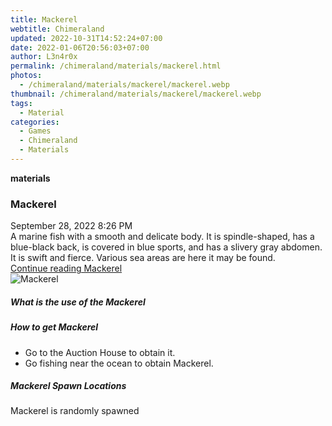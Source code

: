 ```yaml
---
title: Mackerel
webtitle: Chimeraland
updated: 2022-10-31T14:52:24+07:00
date: 2022-01-06T20:56:03+07:00
author: L3n4r0x
permalink: /chimeraland/materials/mackerel.html
photos:
  - /chimeraland/materials/mackerel/mackerel.webp
thumbnail: /chimeraland/materials/mackerel/mackerel.webp
tags:
  - Material
categories:
  - Games
  - Chimeraland
  - Materials
---
```


<section id="bootstrap-wrapper"><link rel="stylesheet" href="https://cdn.statically.io/gh/dimaslanjaka/Web-Manajemen/40ac3225/css/bootstrap-4.5-wrapper.css"/><div class="row g-0 border rounded overflow-hidden flex-md-row mb-4 shadow-sm position-relative"><div class="col p-4 d-flex flex-column position-static"><strong class="d-inline-block mb-2 text-success">materials</strong><h3 class="mb-0">Mackerel</h3><div class="mb-1 text-muted">September 28, 2022 8:26 PM</div><div class="mb-2 border p-1">A marine fish with a smooth and delicate body. It is spindle-shaped, has a blue-black back, is covered in blue sports, and has a slivery gray abdomen. It is swift and fierce. Various sea areas are here it may be found.</div><a href="#" class="stretched-link d-none">Continue reading Mackerel</a></div><div class="col-auto d-none d-lg-block"><img src="/chimeraland/materials/mackerel/mackerel.webp" alt="Mackerel"/></div></div><div class="row"><div class="col-lg-6 col-12 mb-2"><div class="card"><div class="card-body"><h5 class="card-title">What is the use of the Mackerel</h5><div class="card-text"><ul></ul></div></div></div></div><div class="col-lg-6 col-12 mb-2"><div class="card"><div class="card-body"><h5 class="card-title">How to get Mackerel</h5><div class="card-text"><ul><li>Go to the Auction House to obtain it.</li><li>Go fishing near the ocean to obtain Mackerel.</li></ul></div></div></div></div><div class="col-12 mb-2"><h5>Mackerel Spawn Locations</h5><p>Mackerel is randomly spawned</p></div></div></section>